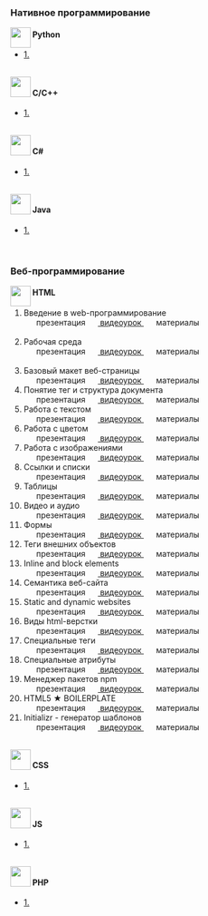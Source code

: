 <img src="http://splincode.github.io/build/img/basework.png" align="center" alt="">

<h3>Нативное программирование</h3>
<img src="http://splincode.github.io/course/img/p.png" align="left" width="36" height="36" alt="">
<h4>Python</h4>
<ul>
	<li>
		<a href="#">1. </a>
	</li>
</ul><br>

<img src="http://splincode.github.io/course/img/cpp.png" align="left" width="36" height="36" alt="">
<h4>C/С++</h4>
<ul>
	<li>
		<a href="#">1. </a>
	</li>
</ul><br>

<img src="http://splincode.github.io/course/img/ch.png" align="left" width="36" height="36" alt="">
<h4>C#</h4>
<ul>
	<li>
		<a href="#">1. </a>
	</li>
</ul><br>

<img src="http://splincode.github.io/course/img/java.png" align="left" width="36" height="36" alt="">
<h4>Java</h4>
<ul>
	<li>
		<a href="#">1. </a>
	</li>
</ul><br>

<h3>Веб-программирование</h3>

<img src="https://cdn1.iconfinder.com/data/icons/logotypes/32/badge-html-5-48.png" align="left" width="36" height="36" alt="">
<h4>HTML</h4><a href='#html'></a>
<ol>
	<li>
		Введение в web-программирование<br>
		<a>
			<img src="http://splincode.github.io/course/css/img/p.png" height="14" widht="14" aling="left" hspace="2" alt="">
			презентация
		</a>
		<a href="https://www.youtube.com/watch?v=_W3PzK4PIm0">
			<img src="http://splincode.github.io/course/css/img/video.png" height="14" widht="14"  aling="left" hspace="2" alt="">
			видеоурок
		</a>
		<a>
			<img src="https://cdn3.iconfinder.com/data/icons/ginux/Png/Archive-64.png" height="14" widht="14"  aling="left" hspace="2" alt="">
			материалы
		</a>
	</li><br>
	<li>
		Рабочая среда<br>
		<a>
			<img src="http://splincode.github.io/course/css/img/p.png" height="14" widht="14" aling="left" hspace="2" alt="">
			презентация
		</a>
		<a href="https://www.youtube.com/watch?v=sx3DOlzdtmc">
			<img src="http://splincode.github.io/course/css/img/video.png" height="14" widht="14"  aling="left" hspace="2" alt="">
			видеоурок
		</a>
		<a>
			<img src="https://cdn3.iconfinder.com/data/icons/ginux/Png/Archive-64.png" height="14" widht="14"  aling="left" hspace="2" alt="">
			материалы
		</a>
	</li><br>
	<li>
		Базовый макет веб-страницы<br>
		<a>
			<img src="http://splincode.github.io/course/css/img/p.png" height="14" widht="14" aling="left" hspace="2" alt="">
			презентация
		</a>
		<a href="https://www.youtube.com/watch?v=sLa3EEOI2BI">
			<img src="http://splincode.github.io/course/css/img/video.png" height="14" widht="14"  aling="left" hspace="2" alt="">
			видеоурок
		</a>
		<a>
			<img src="https://cdn3.iconfinder.com/data/icons/ginux/Png/Archive-64.png" height="14" widht="14"  aling="left" hspace="2" alt="">
			материалы
		</a>
	</li>
	<li>
		Понятие тег и структура документа<br>
		<a>
			<img src="#" height="14" widht="14" aling="left" hspace="2" alt="">
			презентация
		</a>
		<a href="https://youtu.be/wwY_mRNpma8">
			<img src="http://splincode.github.io/course/css/img/video.png" height="14" widht="14"  aling="left" hspace="2" alt="">
			видеоурок
		</a>
		<a>
			<img src="#" height="14" widht="14"  aling="left" hspace="2" alt="">
			материалы
		</a>
	</li>
	<li>
		Работа с текстом<br>
		<a>
			<img src="#" height="14" widht="14" aling="left" hspace="2" alt="">
			презентация
		</a>
		<a href="https://youtu.be/mQxLmaZI9tQ?list=PLQwXjjTVqyUGjl_u0FaYIIF_BfXcD3oWq">
			<img src="http://splincode.github.io/course/css/img/video.png" height="14" widht="14"  aling="left" hspace="2" alt="">
			видеоурок
		</a>
		<a>
			<img src="#" height="14" widht="14"  aling="left" hspace="2" alt="">
			материалы
		</a>
	</li>
	<li>
		Работа с цветом<br>
		<a>
			<img src="#" height="14" widht="14" aling="left" hspace="2" alt="">
			презентация
		</a>
		<a href="https://youtu.be/HGETgYmmIwY?list=PLQwXjjTVqyUGjl_u0FaYIIF_BfXcD3oWq">
			<img src="http://splincode.github.io/course/css/img/video.png" height="14" widht="14"  aling="left" hspace="2" alt="">
			видеоурок
		</a>
		<a>
			<img src="#" height="14" widht="14"  aling="left" hspace="2" alt="">
			материалы
		</a>
	</li>
	<li>
		Работа с изображениями<br>
		<a>
			<img src="#" height="14" widht="14" aling="left" hspace="2" alt="">
			презентация
		</a>
		<a href="https://www.youtube.com/watch?v=Ocqy1bJcRc8&list=PLQwXjjTVqyUGjl_u0FaYIIF_BfXcD3oWq&index=8">
			<img src="http://splincode.github.io/course/css/img/video.png" height="14" widht="14"  aling="left" hspace="2" alt="">
			видеоурок
		</a>
		<a>
			<img src="#" height="14" widht="14"  aling="left" hspace="2" alt="">
			материалы
		</a>
	</li>
	<li>
		Ссылки и списки<br>
		<a>
			<img src="#" height="14" widht="14" aling="left" hspace="2" alt="">
			презентация
		</a>
		<a href="https://youtu.be/6hgo9hjyQkI?list=PLQwXjjTVqyUGjl_u0FaYIIF_BfXcD3oWq">
			<img src="http://splincode.github.io/course/css/img/video.png" height="14" widht="14"  aling="left" hspace="2" alt="">
			видеоурок
		</a>
		<a>
			<img src="#" height="14" widht="14"  aling="left" hspace="2" alt="">
			материалы
		</a>
	</li>
	<li>
		Таблицы<br>
		<a>
			<img src="#" height="14" widht="14" aling="left" hspace="2" alt="">
			презентация
		</a>
		<a href="https://youtu.be/sKkeyjUDrOs?list=PLQwXjjTVqyUGjl_u0FaYIIF_BfXcD3oWq">
			<img src="http://splincode.github.io/course/css/img/video.png" height="14" widht="14"  aling="left" hspace="2" alt="">
			видеоурок
		</a>
		<a>
			<img src="#" height="14" widht="14"  aling="left" hspace="2" alt="">
			материалы
		</a>
	</li>
	<li>
		Видео и аудио<br>
		<a>
			<img src="#" height="14" widht="14" aling="left" hspace="2" alt="">
			презентация
		</a>
		<a href="https://youtu.be/4Ed9RaHUCVo?list=PLQwXjjTVqyUGjl_u0FaYIIF_BfXcD3oWq">
			<img src="http://splincode.github.io/course/css/img/video.png" height="14" widht="14"  aling="left" hspace="2" alt="">
			видеоурок
		</a>
		<a>
			<img src="#" height="14" widht="14"  aling="left" hspace="2" alt="">
			материалы
		</a>
	</li>
	<li>
		Формы<br>
		<a>
			<img src="#" height="14" widht="14" aling="left" hspace="2" alt="">
			презентация
		</a>
		<a href="https://youtu.be/VbNLdSAR9dw?list=PLQwXjjTVqyUGjl_u0FaYIIF_BfXcD3oWq">
			<img src="http://splincode.github.io/course/css/img/video.png" height="14" widht="14"  aling="left" hspace="2" alt="">
			видеоурок
		</a>
		<a>
			<img src="#" height="14" widht="14"  aling="left" hspace="2" alt="">
			материалы
		</a>
	</li>
	<li>
		Теги внешних объектов<br>
		<a>
			<img src="#" height="14" widht="14" aling="left" hspace="2" alt="">
			презентация
		</a>
		<a href="https://youtu.be/ZVnZYLqDP7g?list=PLQwXjjTVqyUGjl_u0FaYIIF_BfXcD3oWq">
			<img src="http://splincode.github.io/course/css/img/video.png" height="14" widht="14"  aling="left" hspace="2" alt="">
			видеоурок
		</a>
		<a>
			<img src="#" height="14" widht="14"  aling="left" hspace="2" alt="">
			материалы
		</a>
	</li>
	<li>
		Inline and block elements<br>
		<a>
			<img src="#" height="14" widht="14" aling="left" hspace="2" alt="">
			презентация
		</a>
		<a href="https://youtu.be/zPAXC5DSSYs?list=PLQwXjjTVqyUGjl_u0FaYIIF_BfXcD3oWq">
			<img src="http://splincode.github.io/course/css/img/video.png" height="14" widht="14"  aling="left" hspace="2" alt="">
			видеоурок
		</a>
		<a>
			<img src="#" height="14" widht="14"  aling="left" hspace="2" alt="">
			материалы
		</a>
	</li>
	<li>
		Семантика веб-сайта<br>
		<a>
			<img src="#" height="14" widht="14" aling="left" hspace="2" alt="">
			презентация
		</a>
		<a href="https://youtu.be/ED8Dkwsv6PU?list=PLQwXjjTVqyUGjl_u0FaYIIF_BfXcD3oWq">
			<img src="http://splincode.github.io/course/css/img/video.png" height="14" widht="14"  aling="left" hspace="2" alt="">
			видеоурок
		</a>
		<a>
			<img src="#" height="14" widht="14"  aling="left" hspace="2" alt="">
			материалы
		</a>
	</li>
	<li>
		Static and dynamic websites<br>
		<a>
			<img src="#" height="14" widht="14" aling="left" hspace="2" alt="">
			презентация
		</a>
		<a href="https://youtu.be/Glkl42tNKjw?list=PLQwXjjTVqyUGjl_u0FaYIIF_BfXcD3oWq">
			<img src="http://splincode.github.io/course/css/img/video.png" height="14" widht="14"  aling="left" hspace="2" alt="">
			видеоурок
		</a>
		<a>
			<img src="#" height="14" widht="14"  aling="left" hspace="2" alt="">
			материалы
		</a>
	</li>
	<li>
		Виды html-верстки<br>
		<a>
			<img src="#" height="14" widht="14" aling="left" hspace="2" alt="">
			презентация
		</a>
		<a href="https://youtu.be/GAryCDtFG_E?list=PLQwXjjTVqyUGjl_u0FaYIIF_BfXcD3oWq">
			<img src="http://splincode.github.io/course/css/img/video.png" height="14" widht="14"  aling="left" hspace="2" alt="">
			видеоурок
		</a>
		<a>
			<img src="#" height="14" widht="14"  aling="left" hspace="2" alt="">
			материалы
		</a>
	</li>
	<li>
		Специальные теги<br>
		<a>
			<img src="#" height="14" widht="14" aling="left" hspace="2" alt="">
			презентация
		</a>
		<a href="https://youtu.be/HaBI-eebS2o?list=PLQwXjjTVqyUGjl_u0FaYIIF_BfXcD3oWq">
			<img src="http://splincode.github.io/course/css/img/video.png" height="14" widht="14"  aling="left" hspace="2" alt="">
			видеоурок
		</a>
		<a>
			<img src="#" height="14" widht="14"  aling="left" hspace="2" alt="">
			материалы
		</a>
	</li>
	<li>
		Специальные атрибуты<br>
		<a>
			<img src="#" height="14" widht="14" aling="left" hspace="2" alt="">
			презентация
		</a>
		<a href="https://youtu.be/VkBt08l8RGk?list=PLQwXjjTVqyUGjl_u0FaYIIF_BfXcD3oWq">
			<img src="http://splincode.github.io/course/css/img/video.png" height="14" widht="14"  aling="left" hspace="2" alt="">
			видеоурок
		</a>
		<a>
			<img src="#" height="14" widht="14"  aling="left" hspace="2" alt="">
			материалы
		</a>
	</li>
	<li>
		Менеджер пакетов npm<br>
		<a>
			<img src="#" height="14" widht="14" aling="left" hspace="2" alt="">
			презентация
		</a>
		<a href="https://youtu.be/LiOD2gFBcn8?list=PLQwXjjTVqyUGjl_u0FaYIIF_BfXcD3oWq">
			<img src="http://splincode.github.io/course/css/img/video.png" height="14" widht="14"  aling="left" hspace="2" alt="">
			видеоурок
		</a>
		<a>
			<img src="#" height="14" widht="14"  aling="left" hspace="2" alt="">
			материалы
		</a>
	</li>
	<li>
		HTML5 ★ BOILERPLATE<br>
		<a>
			<img src="#" height="14" widht="14" aling="left" hspace="2" alt="">
			презентация
		</a>
		<a href="https://youtu.be/uQVn2s1l7kw?list=PLQwXjjTVqyUGjl_u0FaYIIF_BfXcD3oWq">
			<img src="http://splincode.github.io/course/css/img/video.png" height="14" widht="14"  aling="left" hspace="2" alt="">
			видеоурок
		</a>
		<a>
			<img src="#" height="14" widht="14"  aling="left" hspace="2" alt="">
			материалы
		</a>
	</li>
	<li>
		Initializr - генератор шаблонов<br>
		<a>
			<img src="#" height="14" widht="14" aling="left" hspace="2" alt="">
			презентация
		</a>
		<a href="https://youtu.be/3t6CpnIOB2Q?list=PLQwXjjTVqyUGjl_u0FaYIIF_BfXcD3oWq">
			<img src="http://splincode.github.io/course/css/img/video.png" height="14" widht="14"  aling="left" hspace="2" alt="">
			видеоурок
		</a>
		<a>
			<img src="#" height="14" widht="14"  aling="left" hspace="2" alt="">
			материалы
		</a>
	</li>
</ol><br>

<img src="https://cdn1.iconfinder.com/data/icons/logotypes/32/badge-css-3-48.png" align="left" width="36" height="36" alt="">
<h4>CSS</h4>
<ul>
	<li>
		<a href="#">1. </a>
	</li>
</ul><br>

<img src="http://splincode.github.io/course/img/js6.png" align="left" width="36" height="36" alt="">
<h4>JS</h4>
<ul>
	<li>
		<a href="#">1. </a>
	</li>
</ul><br>

<img src="http://splincode.github.io/course/img/php7.png" align="left" width="36" height="36" alt="">
<h4>PHP</h4>
<ul>
	<li>
		<a href="#">1. </a>
	</li>
</ul><br>

